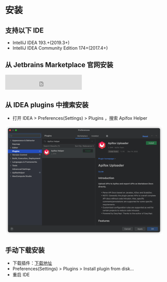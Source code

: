 # 安装

## 支持以下 IDE

- IntelliJ IDEA 193.+(2019.3+)
- IntelliJ IDEA Community Edition 174+(2017.4+)

## 从 Jetbrains Marketplace 官网安装

<iframe width="245px" height="48px" scrolling="no" border="0" frameborder="no" framespacing="0" src="https://plugins.jetbrains.com/embeddable/install/20549"></iframe>

## 从 IDEA plugins 中搜索安装

- 打开 IDEA > Preferences(Settings) > Plugins ，搜索 Apifox Helper

![image.png](../../../../assets/img/ide-plugin/install-2.png)

## 手动下载安装

- 下载插件：[下载地址](https://plugins.jetbrains.com/plugin/20549-apifox-helper/versions)
- Preferences(Settings) > Plugins > Install plugin from disk...
- 重启 IDE
